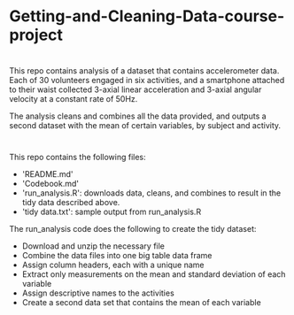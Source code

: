 # Getting-and-Cleaning-Data-course-project
# 
This repo contains analysis of a dataset that contains accelerometer data. Each of 30 volunteers engaged in six activities, and a smartphone attached to their waist collected 3-axial linear acceleration and 3-axial angular velocity at a constant rate of 50Hz. 

The analysis cleans and combines all the data provided, and outputs a second dataset with the mean of certain variables, by subject and activity. 
#
This repo contains the following files:
* 'README.md'
* 'Codebook.md'
* 'run_analysis.R': downloads data, cleans, and combines to result in the tidy data described above.
* 'tidy data.txt': sample output from run_analysis.R

The run_analysis code does the following to create the tidy dataset:
* Download and unzip the necessary file
* Combine the data files into one big table data frame
* Assign column headers, each with a unique name
* Extract only measurements on the mean and standard deviation of each variable
* Assign descriptive names to the activities
* Create a second data set that contains the mean of each variable

